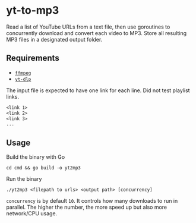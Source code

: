 # yt-to-mp3

Read a list of YouTube URLs from a text file, then use goroutines to concurrently download and convert each video to MP3. Store all resulting MP3 files in a designated output folder.

## Requirements

- [`ffmpeg`](https://www.ffmpeg.org/)
- [`yt-dlp`](https://github.com/yt-dlp/yt-dlp)

The input file is expected to have one link for each line. Did not test playlist links.

```txt
<link 1>
<link 2>
<link 3>
...
```

## Usage

Build the binary with Go

```console
cd cmd && go build -o yt2mp3
```

Run the binary

```console
./yt2mp3 <filepath to urls> <output path> [concurrency]
```

`concurrency` is by default `10`. It controls how many downloads to run in parallel. The higher the number, the more speed up but also more network/CPU usage.